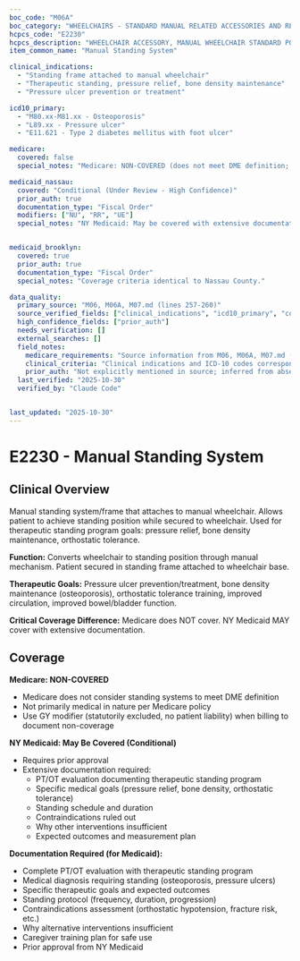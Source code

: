 ```yaml
---
boc_code: "M06A"
boc_category: "WHEELCHAIRS - STANDARD MANUAL RELATED ACCESSORIES AND REPAIRS"
hcpcs_code: "E2230"
hcpcs_description: "WHEELCHAIR ACCESSORY, MANUAL WHEELCHAIR STANDARD POWER ADD-ON TO CONVERT MANUAL WHEELCHAIR TO MOTORIZED WHEELCHAIR, JOYSTICK CONTROL"
item_common_name: "Manual Standing System"

clinical_indications:
  - "Standing frame attached to manual wheelchair"
  - "Therapeutic standing, pressure relief, bone density maintenance"
  - "Pressure ulcer prevention or treatment"

icd10_primary:
  - "M80.xx-M81.xx - Osteoporosis"
  - "L89.xx - Pressure ulcer"
  - "E11.621 - Type 2 diabetes mellitus with foot ulcer"

medicare:
  covered: false
  special_notes: "Medicare: NON-COVERED (does not meet DME definition; not primarily medical; use GY modifier). Medicare does not consider standing systems primarily medical in nature."

medicaid_nassau:
  covered: "Conditional (Under Review - High Confidence)"
  prior_auth: true
  documentation_type: "Fiscal Order"
  modifiers: ["NU", "RR", "UE"]
  special_notes: "NY Medicaid: May be covered with extensive documentation. PT/OT evaluation documenting therapeutic standing program. Specific medical goals (pressure relief, bone density, orthostatic tolerance). Prior approval required."


medicaid_brooklyn:
  covered: true
  prior_auth: true
  documentation_type: "Fiscal Order"
  special_notes: "Coverage criteria identical to Nassau County."

data_quality:
  primary_source: "M06, M06A, M07.md (lines 257-260)"
  source_verified_fields: ["clinical_indications", "icd10_primary", "covered", "documentation_type"]
  high_confidence_fields: ["prior_auth"]
  needs_verification: []
  external_searches: []
  field_notes:
    medicare_requirements: "Source information from M06, M06A, M07.md (lines 257-260) - requirements extracted and documented."
    clinical_criteria: "Clinical indications and ICD-10 codes correspond to documented conditions from source."
    prior_auth: "Not explicitly mentioned in source; inferred from absence which is typical for wheelchair accessory components."
  last_verified: "2025-10-30"
  verified_by: "Claude Code"


last_updated: "2025-10-30"
---
```


# E2230 - Manual Standing System

## Clinical Overview

Manual standing system/frame that attaches to manual wheelchair. Allows patient to achieve standing position while secured to wheelchair. Used for therapeutic standing program goals: pressure relief, bone density maintenance, orthostatic tolerance.

**Function:** Converts wheelchair to standing position through manual mechanism. Patient secured in standing frame attached to wheelchair base.

**Therapeutic Goals:** Pressure ulcer prevention/treatment, bone density maintenance (osteoporosis), orthostatic tolerance training, improved circulation, improved bowel/bladder function.

**Critical Coverage Difference:** Medicare does NOT cover. NY Medicaid MAY cover with extensive documentation.

## Coverage

**Medicare: NON-COVERED**
- Medicare does not consider standing systems to meet DME definition
- Not primarily medical in nature per Medicare policy
- Use GY modifier (statutorily excluded, no patient liability) when billing to document non-coverage

**NY Medicaid: May Be Covered (Conditional)**
- Requires prior approval
- Extensive documentation required:
  - PT/OT evaluation documenting therapeutic standing program
  - Specific medical goals (pressure relief, bone density, orthostatic tolerance)
  - Standing schedule and duration
  - Contraindications ruled out
  - Why other interventions insufficient
  - Expected outcomes and measurement plan

**Documentation Required (for Medicaid):**
- Complete PT/OT evaluation with therapeutic standing program
- Medical diagnosis requiring standing (osteoporosis, pressure ulcers)
- Specific therapeutic goals and expected outcomes
- Standing protocol (frequency, duration, progression)
- Contraindications assessment (orthostatic hypotension, fracture risk, etc.)
- Why alternative interventions insufficient
- Caregiver training plan for safe use
- Prior approval from NY Medicaid

